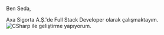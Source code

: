 Ben Seda, 

Axa Sigorta A.Ş.'de Full Stack Developer olarak çalışmaktayım.<br>
![CSharp](https://img.shields.io/badge/-C%23-239120?style=flat&logo=c%20sharp&logoColor=fff) ile geliştirme yapıyorum. <br>


